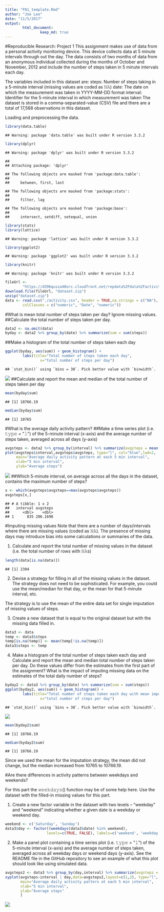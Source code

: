 ```yaml
---
title: "PA1_template.Rmd"
author: "Joe Lee"
date: "11/5/2017"
output: 
        html_document:  
                keep_md: true 
---
```

#Reproducible Research: Project 1
This assignment makes use of data from a personal activity monitoring device. This device collects data at 5 minute intervals through out the day. The data consists of two months of data from an anonymous individual collected during the months of October and November, 2012 and include the number of steps taken in 5 minute intervals each day.

The variables included in this dataset are:
steps: Number of steps taking in a 5-minute interval (missing values are coded as 𝙽𝙰)
date: The date on which the measurement was taken in YYYY-MM-DD format
interval: Identifier for the 5-minute interval in which measurement was taken
The dataset is stored in a comma-separated-value (CSV) file and there are a total of 17,568 observations in this dataset.


Loading and preprocessing the data.

```r
library(data.table)
```

```
## Warning: package 'data.table' was built under R version 3.3.2
```

```r
library(dplyr)
```

```
## Warning: package 'dplyr' was built under R version 3.3.2
```

```
## 
## Attaching package: 'dplyr'
```

```
## The following objects are masked from 'package:data.table':
## 
##     between, first, last
```

```
## The following objects are masked from 'package:stats':
## 
##     filter, lag
```

```
## The following objects are masked from 'package:base':
## 
##     intersect, setdiff, setequal, union
```

```r
library(stats)
library(lattice)
```

```
## Warning: package 'lattice' was built under R version 3.3.2
```

```r
library(ggplot2)
```

```
## Warning: package 'ggplot2' was built under R version 3.3.2
```

```r
library(knitr)
```

```
## Warning: package 'knitr' was built under R version 3.3.2
```

```r
fileUrl <- 
        "https://d396qusza40orc.cloudfront.net/repdata%2Fdata%2Factivity.zip"
download.file(fileUrl, "dataset.zip")
unzip("dataset.zip")
data <- read.csv("./activity.csv", header = TRUE,na.strings = c("NA"),
        colClasses = c("numeric", "Date", "numeric"))
```

#What is mean total number of steps taken per day? Ignore missing values.
##Calculate the total number of steps taken per day.

```r
data2 <- na.omit(data)
byday <- data2 %>% group_by(date) %>% summarize(sum = sum(steps))
```
##Make a histogram of the total number of steps taken each day

```r
ggplot(byday, aes(sum)) + geom_histogram() + 
        labs(title="Total number of steps taken each day", 
                x="total number of steps per day")
```

```
## `stat_bin()` using `bins = 30`. Pick better value with `binwidth`.
```

![](figure/unnamed-chunk-3-1.png)<!-- -->
##Calculate and report the mean and median of the total number of steps taken per day

```r
mean(byday$sum)
```

```
## [1] 10766.19
```

```r
median(byday$sum)
```

```
## [1] 10765
```

#What is the average daily activity pattern?
##Make a time series plot (i.e. 𝚝𝚢𝚙𝚎 = "𝚕") of the 5-minute interval (x-axis) and the average number of steps taken, averaged across all days (y-axis)

```r
avgsteps <- data2 %>% group_by(interval) %>% summarize(avgsteps = mean(steps))
plot(avgsteps$interval,avgsteps$avgsteps, type="l", col="blue",lwd=2,
     main="Average daily activity pattern at each 5 min interval",
     xlab="5 min interval",
     ylab="Average steps")
```

![](figure/unnamed-chunk-5-1.png)<!-- -->
##Which 5-minute interval, on average across all the days in the dataset, contains the maximum number of steps?

```r
x <- which(avgsteps$avgsteps==max(avgsteps$avgsteps))
avgsteps[x,]
```

```
## # A tibble: 1 x 2
##   interval avgsteps
##      <dbl>    <dbl>
## 1      835 206.1698
```

#Imputing missing values
Note that there are a number of days/intervals where there are missing values (coded as 𝙽𝙰). The presence of missing days may introduce bias into some calculations or summaries of the data.
1. Calculate and report the total number of missing values in the dataset (i.e. the total number of rows with 𝙽𝙰s)

```r
length(data[is.na(data)])
```

```
## [1] 2304
```
2. Devise a strategy for filling in all of the missing values in the dataset. The strategy does not need to be sophisticated. For example, you could use the mean/median for that day, or the mean for that 5-minute interval, etc.

The strategy is to use the mean of the entire data set for single imputation of missing values of steps.

3. Create a new dataset that is equal to the original dataset but with the missing data filled in.

```r
data3 <- data
temp <- data3$steps
temp[is.na(temp)] <- mean(temp[!is.na(temp)])
data3$steps <- temp
```
4. Make a histogram of the total number of steps taken each day and Calculate and report the mean and median total number of steps taken per day. Do these values differ from the estimates from the first part of the assignment? What is the impact of imputing missing data on the estimates of the total daily number of steps?

```r
byday2 <- data3 %>% group_by(date) %>% summarize(sum = sum(steps))
ggplot(byday2, aes(sum)) + geom_histogram() + 
        labs(title="Total number of steps taken each day with mean imputation",
                x="total number of steps per day")
```

```
## `stat_bin()` using `bins = 30`. Pick better value with `binwidth`.
```

![](figure/unnamed-chunk-9-1.png)<!-- -->

```r
mean(byday2$sum)
```

```
## [1] 10766.19
```

```r
median(byday2$sum)
```

```
## [1] 10766.19
```
Since we used the mean for the imputation strategy, the mean did not change, but the median increased from 10765 to 10766.19.


#Are there differences in activity patterns between weekdays and weekends?

For this part the 𝚠𝚎𝚎𝚔𝚍𝚊𝚢𝚜() function may be of some help here. Use the dataset with the filled-in missing values for this part.

1. Create a new factor variable in the dataset with two levels – “weekday” and “weekend” indicating whether a given date is a weekday or weekend day.

```r
weekend <- c('Saturday', 'Sunday')
data3$day <- factor((weekdays(data3$date) %in% weekend), 
                   levels=c(TRUE, FALSE), labels=c('weekend', 'weekday'))
```
2. Make a panel plot containing a time series plot (i.e. 𝚝𝚢𝚙𝚎 = "𝚕") of the 5-minute interval (x-axis) and the average number of steps taken, averaged across all weekday days or weekend days (y-axis). See the README file in the GitHub repository to see an example of what this plot should look like using simulated data.

```r
avgsteps2 <- data3 %>% group_by(day,interval) %>% summarize(avgsteps = mean(steps))
xyplot(avgsteps~interval | day,data=avgsteps2,layout=c(1,2), type="l",
       main="Average daily activity pattern at each 5 min interval",
       xlab="5 min interval",
       ylab="Average steps"
       )
```

![](figure/unnamed-chunk-11-1.png)<!-- -->

